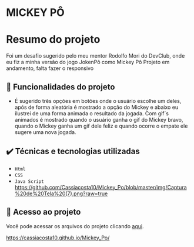 # MICKEY PÔ

# Resumo do projeto
Foi um desafio sugerido pelo meu mentor Rodolfo Mori do DevClub, onde eu fiz a minha versão do jogo JokenPô como Mickey Pô
Projeto em andamento, falta fazer o responsivo

## 🔨 Funcionalidades do projeto

- É sugerido três opções em botões onde o usuário escolhe um deles, após de forma aleatória é mostrado a opção do Mickey e abaixo eu ilustrei de uma forma animada o resultado da jogada.
  Com gif´s animados é mostrado quando o usuário ganha o gif do Mickey bravo, quando o Mickey ganha um gif dele feliz e quando ocorre o empate ele sugere uma nova jogada.

## ✔️ Técnicas e tecnologias utilizadas

- ``Html``
- ``CSS``
- ``Java Script``
https://github.com/Cassiacosta10/Mickey_Po/blob/master/img/Captura%20de%20Tela%20(7).png?raw=true
  

## 📁 Acesso ao projeto
Você pode acessar os arquivos do projeto clicando [aqui](https://github.com/gui-lirasilva/Edige-POO/tree/master/src).



https://cassiacosta10.github.io/Mickey_Po/
